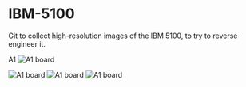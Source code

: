 # IBM-5100
Git to collect high-resolution images of the IBM 5100, to try to reverse engineer it. 

A1 
![A1 board](https://github.com/kit5une/IBM5100/blob/main/Img/0001-1.png)

![A1 board](https://github.com/kit5une/IBM5100/blob/main/Img/index-1.png)
![A1 board](https://github.com/kit5une/IBM5100/blob/main/Img/index-2.png)
![A1 board](https://github.com/kit5une/IBM5100/blob/main/Img/index-3.png)
